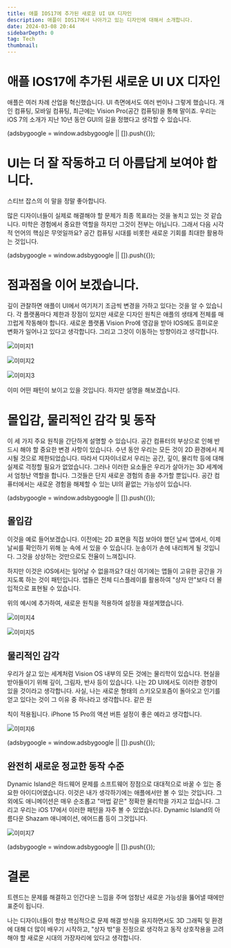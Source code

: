 ```yaml
---
title: 애플 IOS17에 추가된 새로운 UI UX 디자인
description: 애플이 IOS17에서 나아가고 있는 디자인에 대해서 소개합니다.
date: 2024-03-08 20:44
sidebarDepth: 0
tag: Tech
thumbnail:
---
```


# 애플 IOS17에 추가된 새로운 UI UX 디자인

애플은 여러 차례 산업을 혁신했습니다. UI 측면에서도 여러 번이나 그렇게 했습니다. 개인 컴퓨팅, 모바일 컴퓨팅, 최근에는 Vision Pro(공간 컴퓨팅)을 통해 말이죠.
우리는 iOS 7의 소개가 지난 10년 동안 GUI의 길을 정했다고 생각할 수 있습니다.

<!-- ui-log 수평형 -->

<ins class="adsbygoogle"
     style="display:block"
     data-ad-client="ca-pub-4877378276818686"
     data-ad-slot="9743150776"
     data-ad-format="auto"
     data-full-width-responsive="true"></ins>
<component is="script">
(adsbygoogle = window.adsbygoogle || []).push({});
</component>

# UI는 더 잘 작동하고 더 아름답게 보여야 합니다.

스티브 잡스의 이 말을 정말 좋아합니다.

많은 디자이너들이 실제로 해결해야 할 문제가 최종 목표라는 것을 놓치고 있는 것 같습니다.
미학은 경험에서 중요한 역할을 하지만 그것이 전부는 아닙니다.
그래서 다음 시각적 언어의 핵심은 무엇일까요?
공간 컴퓨팅 시대를 비롯한 새로운 기회를 최대한 활용하는 것입니다.

<!-- ui-log 수평형 -->

<ins class="adsbygoogle"
     style="display:block"
     data-ad-client="ca-pub-4877378276818686"
     data-ad-slot="9743150776"
     data-ad-format="auto"
     data-full-width-responsive="true"></ins>
<component is="script">
(adsbygoogle = window.adsbygoogle || []).push({});
</component>

# 점과점을 이어 보겠습니다.

깊이 관찰하면 애플이 UI에서 여기저기 조금씩 변경을 가하고 있다는 것을 알 수 있습니다.
각 플랫폼마다 제한과 장점이 있지만 새로운 디자인 원칙은 애플의 생태계 전체를 매끄럽게 작동해야 합니다.
새로운 플랫폼 Vision Pro에 영감을 받아 IOS에도 흥미로운 변화가 일어나고 있다고 생각합니다.
그리고 그것이 이동하는 방향이라고 생각합니다.

![이미지1](./img/Apple’s-all-new-design-language_0.png)

![이미지2](./img/Apple’s-all-new-design-language_1.png)

![이미지3](./img/Apple’s-all-new-design-language_2.png)

이미 어떤 패턴이 보이고 있을 것입니다. 하지만 설명을 해보겠습니다.

# 몰입감, 물리적인 감각 및 동작

이 세 가지 주요 원칙을 간단하게 설명할 수 있습니다. 공간 컴퓨터의 부상으로 인해 반드시 해야 할 중요한 변경 사항이 있습니다. 수년 동안 우리는 모든 것이 2D 환경에서 제시될 것으로 제한되었습니다. 따라서 디자이너로서 우리는 공간, 깊이, 물리학 등에 대해 실제로 걱정할 필요가 없었습니다. 그러나 이러한 요소들은 우리가 살아가는 3D 세계에서 엄청난 역할을 합니다. 그것들은 단지 새로운 경험의 층을 추가할 뿐입니다. 공간 컴퓨터에서는 새로운 경험을 해제할 수 있는 UI의 끝없는 가능성이 있습니다.

<!-- ui-log 수평형 -->

<ins class="adsbygoogle"
     style="display:block"
     data-ad-client="ca-pub-4877378276818686"
     data-ad-slot="9743150776"
     data-ad-format="auto"
     data-full-width-responsive="true"></ins>
<component is="script">
(adsbygoogle = window.adsbygoogle || []).push({});
</component>

## 몰입감

이것을 예로 들어보겠습니다. 이전에는 2D 표면을 직접 보아야 했던 날씨 앱에서, 이제 날씨를 확인하기 위해 눈 속에 서 있을 수 있습니다. 눈송이가 손에 내리쬐게 될 것입니다. 그것을 상상하는 것만으로도 전율이 느껴집니다.

하지만 이것은 iOS에서는 일어날 수 없을까요? 대신 여기에는 앱들이 고유한 공간을 가지도록 하는 것이 패턴입니다. 앱들은 전체 디스플레이를 활용하여 "상자 안"보다 더 몰입적으로 표현될 수 있습니다.

위의 예시에 추가하여, 새로운 원칙을 적용하여 설정을 재설계했습니다.

![이미지4](./img/Apple’s-all-new-design-language_3.png)

![이미지5](./img/Apple’s-all-new-design-language_4.png)

## 물리적인 감각

우리가 살고 있는 세계처럼 Vision OS 내부의 모든 것에는 물리학이 있습니다. 현실을 받아들이기 위해 깊이, 그림자, 반사 등이 있습니다. 나는 2D UI에서도 이러한 경향이 있을 것이라고 생각합니다. 사실, 나는 새로운 형태의 스키오모포즘이 돌아오고 인기를 얻고 있다는 것이 그 이유 중 하나라고 생각합니다. 같은 원

칙이 적용됩니다. iPhone 15 Pro의 액션 버튼 설정이 좋은 예라고 생각합니다.

![이미지6](./img/Apple’s-all-new-design-language_5.png)

<!-- ui-log 수평형 -->

<ins class="adsbygoogle"
     style="display:block"
     data-ad-client="ca-pub-4877378276818686"
     data-ad-slot="9743150776"
     data-ad-format="auto"
     data-full-width-responsive="true"></ins>
<component is="script">
(adsbygoogle = window.adsbygoogle || []).push({});
</component>

## 완전히 새로운 정교한 동작 수준

Dynamic Island은 하드웨어 문제를 소프트웨어 장점으로 대대적으로 바꿀 수 있는 중요한 아이디어였습니다. 이것은 내가 생각하기에는 애플에서만 볼 수 있는 것입니다. 그 외에도 애니메이션은 매우 순조롭고 "마법 같은" 정확한 물리학을 가지고 있습니다. 그리고 우리는 iOS 17에서 이러한 패턴을 자주 볼 수 있었습니다. Dynamic Island의 아름다운 Shazam 애니메이션, 에어드롭 등이 그것입니다.

![이미지7](./img/Apple’s-all-new-design-language_6.png)

<!-- ui-log 수평형 -->

<ins class="adsbygoogle"
     style="display:block"
     data-ad-client="ca-pub-4877378276818686"
     data-ad-slot="9743150776"
     data-ad-format="auto"
     data-full-width-responsive="true"></ins>
<component is="script">
(adsbygoogle = window.adsbygoogle || []).push({});
</component>

# 결론

트렌드는 문제를 해결하고 인간다운 느낌을 주며 엄청난 새로운 가능성을 뚫어낼 때에만 표준이 됩니다.

나는 디자이너들이 항상 핵심적으로 문제 해결 방식을 유지하면서도 3D 그래픽 및 환경에 대해 더 많이 배우기 시작하고, "상자 밖"을 진정으로 생각하고 동작 상호작용을 고려해야 할 새로운 시대의 가장자리에 있다고 생각합니다.
